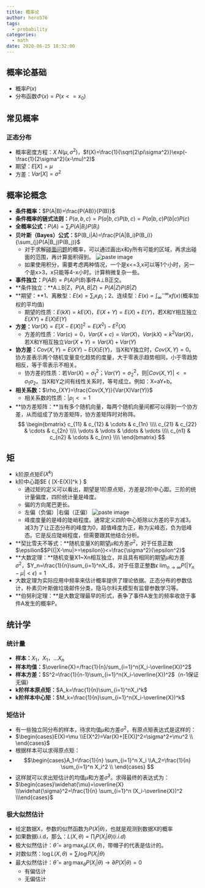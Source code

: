 ```yaml
---
title: 概率论
author: hero576
tags:
  - probability
categories:
  - math
date: 2020-06-25 18:32:00
---
```

> 
<!--more-->

## 概率论基础
- 概率$P(x)$
- 分布函数$\Phi(x)=P(x<=x_0)$
## 常见概率
### 正态分布

- 概率密度方程：$X~N(\mu,\sigma^2)$，$f(X)=\frac{1}{\sqrt{2\pi\sigma^2}}\exp(-\frac{1}{2\sigma^2}(x-\mu)^2)$
- 期望：$E[X]=\mu$
- 方差：$Var[X]=\sigma^2$

## 概率论概念
- **条件概率：**$P(A|B)=\frac{P(AB)}{P(B)}$  
- **条件概率的链式法则：**$P(a,b,c)=P(a|b,c)P(b,c)=P(a|b,c)P(b|c)P(c)$  
- **全概率公式：**$P(A)=\sum_{i} P(A|B_i)P(B_i)$  
- **贝叶斯（Bayes）公式：**$P(B_i|A)=\frac{P(A|B_i)P(B_i)}{\sum_{j}P(A|B_j)P(B_j)}$  
  - 对于求解[碰面问题](http://www.cnblogs.com/AndyJee/p/4714781.html)的概率，可以通过画出x和y所有可能的区域，再求出碰面的范围，再计算面积得到。
![paste image](http://p8cigu7up.bkt.clouddn.com/1526188781608ucrz546h.png?imageslim)
  - 如果使用积分，需要考虑两种情况，一个是x<=3,x可以等1个小时，另一个是x>3，x只能等4-x小时。计算稍微复杂一些。  
- **事件独立：**$P(AB)=P(A)P(B)$事件A⊥B正交。  
- **条件独立：**A⊥B|Z，$P(A,B|Z)=P(A|Z)P(B|Z)$  
- **期望：**1、离散型：$E(x)=\sum_{i}x_ip_i$；2、连续型：$E(x)=\int_\infty^{-\infty} xf(x)$(概率加权的平均值)  
  - 期望的性质：$E(kX)=kE(X)$，$E(X+Y)=E(X)+E(Y)$，若X和Y相互独立$E(XY)+E(X)E(Y)$  
- **方差：**$Var(X)=E{[X-E(X)]^2}=E(X^2)-E^2(X)$  
  - 方差的性质：$Var(c)=0$，$Var(X+c)=Var(X)$，$Var(kX)=k^2Var(X)$，若X和Y相互独立$Var(X+Y)=Var(X)+Var(Y)$  
- **协方差：**$Cov(X,Y)=E(XY)-E(X)E(Y)$，当X和Y独立时，$Cov(X,Y)=0$。协方差表示两个随机变量变化趋势的度量，大于零表示趋势相同，小于零趋势相反，等于零表示不相关。  
  - 协方差的性质：若$Var(X)=\sigma_1^2$；$Var(Y)=\sigma_2^2$，则$|Cov(X,Y)| <=\sigma_1\sigma_2$。当X和Y之间有线性关系时，等号成立。例如：X=aY+b。
- **相关系数：**$\rho_{XY}=\frac{Cov(X,Y)}{Var(X)Var(Y)}$
  - 相关系数的性质：$|\rho_|<=1$
- **协方差矩阵：**当有多个随机向量，每两个随机向量间都可以得到一个协方差，从而组成了协方差矩阵，协方差矩阵时对称阵。$$
\begin{bmatrix}
c_{11} & c_{12} & \cdots & c_{1n} \\\\
c_{21} & c_{22} & \cdots & c_{2n} \\\\ 
\vdots & \vdots & \ddots  & \vdots \\\\  
c_{n1} & c_{n2} & \cdots & c_{nn} \\\\
\end{bmatrix}
$$
## 矩
- k阶原点矩$E(X^k)$  
- k阶中心距$E \{ [X-E(X)]^k \} $  
  - 通过矩的定义可以看出，期望是1阶原点矩，方差是2阶中心距。三阶的统计量偏度，四阶统计量是峰度。  
  - 偏的方向尾巴更长。
  - 左偏（负偏）|右偏（正偏）
![paste image](http://p8cigu7up.bkt.clouddn.com/1526195691472ao96bwj9.png?imageslim)
  - 峰度度量的是峰的陡峭程度。通常定义四阶中心矩除以方差的平方减3。减3为了让正态分布的峰度为0，超值峰度为正，称为尖峰态，负为低峰态。它是反应陡峭程度，但需要跟其他结合分析。
- **契比雪夫不等式：**随机变量X的期望$\mu$和方差$\sigma^2$，对于任意正数$\epsilion$$P({|X-\mu|>=\epsilon})<=\frac{\sigma^2}{\epsilon^2}$
- **大数定理：**随机变量X1~Xn相互独立，并且具有相同的期望$\mu$和方差$\sigma^2$，$Y_n=\frac{1}{n}\sum_{i=1}^nX_i$，对于任意正整数$\epsilon$
$\lim_{n\to\infty}P({|Y_n-\mu|<\epsilon})=1$
- 大数定理为实际应用中频率来估计概率提供了理论依据。正态分布的参数估计，朴素贝叶斯做垃圾邮件分类，隐马尔科夫模型有监督参数学习等。
- **伯努利定理：**是大数定理最早的形式，表争了事件A发生的频率收敛于事件A发生的概率P。

## 统计学

### 统计量

- **样本：**$X_1，X_1，…X_n$  
- **样本均值：**$\overline{X}=/frac{1}{n}/sum_{i=1}^n(X_i-\overline{X})^2$  
- **样本方差：**$S^2=\frac{1}{n-1}\sum_{i=1}^n(X_i-\overline{X})^2$（n-1保证无偏）  
- **k阶样本原点矩：**$A_k=\frac{1}{n}\sum_{i=1}^nX_i^k$  
- **k阶样本中心矩：**$M_k=\frac{1}{n}\sum_{i=1}^n(X_i-\overline{X})^k$

### 矩估计
- 有一些独立同分布的样本，待求均值$\mu$和方差$\sigma^2$，有原点矩表达式是这样的：
- $\begin{cases}E(X)=\mu \\E(X^2)=Var(X)+[E(X)]^2=\sigma^2+\mu^2 \\ \end{cases}$
- 根据样本可以求得原点矩：
- $$\begin{cases}A_1=\frac{1}{n} \sum_{i=1}^n X_i \\A_2=\frac{1}{n} \sum_{i=1}^n X_i^2 \\ \end{cases}
$$
- 这样就可以求出矩估计的均值$\widehat{\mu}$和方差$\widehat{\sigma}^2$。求得最终的表达式为：
- $\begin{cases}\widehat{\mu}=\overline{X} \\\widehat{\sigma}^2=\frac{1}{n} \sum_{i=1}^n (X_i-\overline{X})^2 \\\end{cases}$

### 极大似然估计
- 给定数据X，参数的似然函数为$P(X|\theta)$，也就是观测到数据X的概率
- 如果数据i.i.d，那么：$L(X,\theta)= {\prod_{i}P(X_i|\theta)} (i.i.d)$
- 极大似然估计：$\hat\theta = \arg\max_\theta L(X,\theta)$，带帽子的代表是估计的。
- 对数似然：$\log{L(X,\theta)}=\sum_i\log{P(X_i|\theta)}$
- 最大似然估计：$\hat\theta=\arg\max_\theta P(X_i|\theta)\to \partial P(X|\theta)=0$
  - 有偏估计
  - 无偏估计










